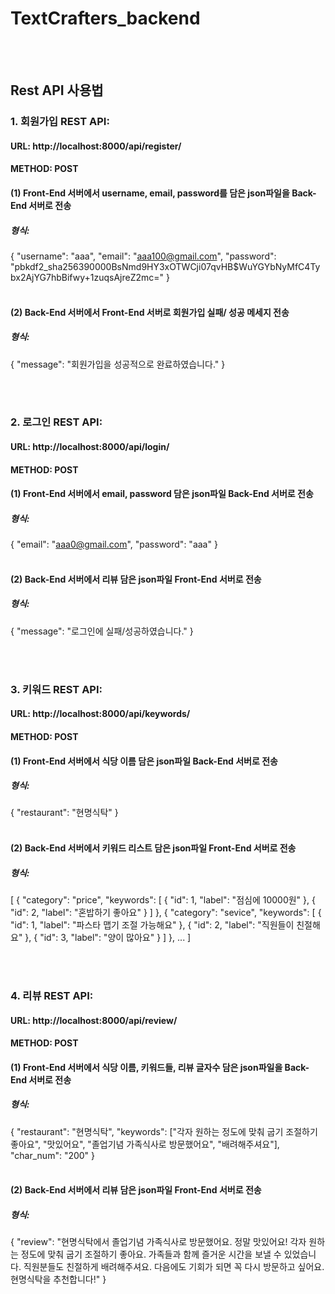 # TextCrafters_backend

<br><br/>
## Rest API 사용법


### 1. 회원가입 REST API: 
#### URL: http://localhost:8000/api/register/ 
#### METHOD: POST

#### (1) Front-End 서버에서 username, email, password를 담은 json파일을 Back-End 서버로 전송
##### 형식: 
{
  "username": "aaa",
  "email": "aaa100@gmail.com",
  "password": "pbkdf2_sha256$390000$BsNmd9HY3xOTWCji07qvHB$WuYGYbNyMfC4Tybx2AjYG7hbBifwy+1zuqsAjreZ2mc="
}
<br><br/>
#### (2) Back-End 서버에서 Front-End 서버로 회원가입 실패/ 성공 메세지 전송
##### 형식:
{
    "message": "회원가입을 성공적으로 완료하였습니다."
}



<br><br/>
### 2. 로그인 REST API: 
#### URL: http://localhost:8000/api/login/
#### METHOD: POST

#### (1) Front-End 서버에서 email, password 담은 json파일 Back-End 서버로 전송
##### 형식: 
{
    "email": "aaa0@gmail.com",
    "password": "aaa"
}
<br><br/>
#### (2) Back-End 서버에서 리뷰 담은 json파일 Front-End 서버로 전송
##### 형식:
{
    "message": "로그인에 실패/성공하였습니다."
}



<br><br/>
### 3. 키워드 REST API: 
#### URL: http://localhost:8000/api/keywords/
#### METHOD: POST

#### (1) Front-End 서버에서 식당 이름 담은 json파일 Back-End 서버로 전송
##### 형식: 
{
    "restaurant": "현명식탁"
}
<br><br/>
#### (2) Back-End 서버에서 키워드 리스트 담은 json파일 Front-End 서버로 전송
##### 형식:
[
    {
        "category": "price",
        "keywords": [
            {
                "id": 1,
                "label": "점심에 10000원"
            },
            {
                "id": 2,
                "label": "혼밥하기 좋아요"
            }
        ]
    },
    {
        "category": "sevice",
        "keywords": [
            {
                "id": 1,
                "label": "파스타 맵기 조절 가능해요"
            },
            {
                "id": 2,
                "label": "직원들이 친절해요"
            },
            {
                "id": 3,
                "label": "양이 많아요"
            }
        ]
    },
    ...
]



<br><br/>
### 4. 리뷰 REST API: 
#### URL: http://localhost:8000/api/review/
#### METHOD: POST

#### (1) Front-End 서버에서 식당 이름, 키워드들, 리뷰 글자수 담은 json파일을 Back-End 서버로 전송
##### 형식: 
{
    "restaurant": "현명식탁",
    "keywords": ["각자 원하는 정도에 맞춰 굽기 조절하기 좋아요", "맛있어요", "졸업기념 가족식사로 방문했어요", "배려해주셔요"],
    "char_num": "200"
}
<br><br/>
#### (2) Back-End 서버에서 리뷰 담은 json파일 Front-End 서버로 전송
##### 형식:
{
    "review": "현명식탁에서 졸업기념 가족식사로 방문했어요. 정말 맛있어요! 각자 원하는 정도에 맞춰 굽기 조절하기 좋아요. 가족들과 함께 즐거운 시간을 보낼 수 있었습니다. 직원분들도 친절하게 배려해주셔요. 다음에도 기회가 되면 꼭 다시 방문하고 싶어요. 현명식탁을 추천합니다!"
}
<br><br/>
